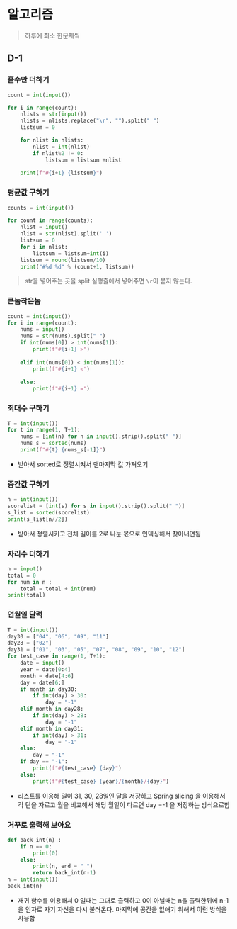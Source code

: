 # 알고리즘

> 하루에 최소 한문제씩

## D-1

### 홀수만 더하기

``` python
count = int(input())

for i in range(count):
    nlists = str(input())
    nlists = nlists.replace("\r", "").split(" ")
    listsum = 0

    for nlist in nlists:
        nlist = int(nlist)
        if nlist%2 != 0:
            listsum = listsum +nlist
            
    print(f"#{i+1} {listsum}")
```

### 평균값 구하기

```python
counts = int(input())

for count in range(counts):
    nlist = input()
    nlist = str(nlist).split(' ')
    listsum = 0
    for i in nlist:
        listsum = listsum+int(i)
    listsum = round(listsum/10)
    print("#%d %d" % (count+1, listsum))
```

> str을 넣어주는 곳을 split 실행줄에서 넣어주면 `\r`이 붙지 않는다.

### 큰놈작은놈

```python
count = int(input())
for i in range(count):
    nums = input()
    nums = str(nums).split(" ")
    if int(nums[0]) > int(nums[1]):
        print(f"#{i+1} >")
	
    elif int(nums[0]) < int(nums[1]):
        print(f"#{i+1} <")
        
    else:
        print(f"#{i+1} =")
```

###  최대수 구하기

``` python
T = int(input())
for t in range(1, T+1):
    nums = [int(n) for n in input().strip().split(" ")]
    nums_s = sorted(nums)
    print(f"#{t} {nums_s[-1]}")
```

- 받아서 sorted로 정렬시켜서 맨마지막 값 가져오기

### 중간값 구하기

```python
n = int(input())
scorelist = [int(s) for s in input().strip().split(" ")]
s_list = sorted(scorelist)
print(s_list[n//2])
```

- 받아서 정렬시키고 전체 길이를 2로 나눈 몫으로 인덱싱해서 찾아내면됨

###  자리수 더하기

```python
n = input()
total = 0
for num in n :
    total = total + int(num)
print(total)
```

### 연월일 달력

```python
T = int(input())
day30 = ["04", "06", "09", "11"]
day28 = ["02"]
day31 = ["01", "03", "05", "07", "08", "09", "10", "12"]
for test_case in range(1, T+1):
    date = input()
    year = date[0:4]
    month = date[4:6]
    day = date[6:]
    if month in day30:
        if int(day) > 30:
            day = "-1"
    elif month in day28:
        if int(day) > 28:
            day = "-1"
    elif month in day31:
        if int(day) > 31:
            day = "-1"
    else:
        day = "-1"
    if day == "-1":
        print(f"#{test_case} {day}")
    else:
        print(f"#{test_case} {year}/{month}/{day}")
```

- 리스트를 이용해 일이 31, 30, 28일인 달을 저장하고 Spring slicing 을 이용해서 각 단을 자르고 월을 비교해서 해당 월일이 다르면 day =-1 을 저장하는 방식으로함

### 거꾸로 출력해 보아요

```python
def back_int(n) :
    if n == 0:
        print(0)
    else:
        print(n, end = " ")
        return back_int(n-1)
n = int(input())
back_int(n)
```

- 재귀 함수를 이용해서 0 일때는 그대로 출력하고 0이 아닐때는 n을 출력한뒤에 n-1을 인자로 자기 자신을 다시 불러온다. 마지막에 공간을 없애기 위해서 이런 방식을 사용함

